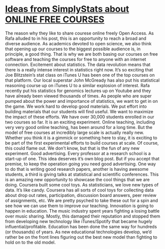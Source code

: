 # [Ideas from SimplyStats about ONLINE FREE COURSES](https://simplystatistics.org/2012/08/10/why-we-are-teaching-massive-open-online-courses-moocs/)
The reason why they like to share courese online freely
Open Access. As Rafa alluded to in his post, this is an opportunity to reach a broad and diverse audience. As academics devoted to open science, we also think that opening up our courses to the biggest possible audience is, in principle, a good thing. That is why we are both basing our courses on free software and teaching the courses for free to anyone with an internet connection. 
Excitement about statistics. The data revolution means that there is a really intense interest in statistics right now. It’s so exciting that Joe Blitzstein’s stat class on iTunes U has been one of the top courses on that platform. Our local superstar John McGready has also put his statistical reasoning course up on iTunes U to a similar explosion of interest. Rafa recently put his statistics for genomics lectures up on Youtube and they have already been viewed thousands of times. As people who are super pumped about the power and importance of statistics, we want to get in on the game. 
We work hard to develop good materials. We put effort into building materials that our students will find useful. We want to maximize the impact of these efforts. We have over 30,000 students enrolled in our two courses so far. 
It is an exciting experiment. Online teaching, including very very good online teaching, has been around for a long time. But the model of free courses at incredibly large scale is actually really new. Whether you think it is a gimmick or something here to stay, it is exciting to be part of the first experimental efforts to build courses at scale. Of course, this could flame out. We don’t know, but that is the fun of any new experiment. 
Good advertising. Every professor at a research school is a start-up of one. This idea deserves it’s own blog post. But if you accept that premise, to keep the operation going you need good advertising. One way to do that is writing good research papers, another is having awesome students, a third is giving talks at statistical and scientific conferences. This is an amazing new opportunity to showcase the cool things that we are doing. 
Coursera built some cool toys. As statisticians, we love new types of data. It’s like candy. Coursera has all sorts of cool toys for collecting data about drop out rates, participation, discussion board answers, peer review of assignments, etc. We are pretty psyched to take these out for a spin and see how we can use them to improve our teaching.
Innovation is going to happen in education. The music industry spent years fighting a losing battle over music sharing. Mostly, this damaged their reputation and stopped them from developing new technology like iTunes/Spotify that became hugely influential/profitable. Education has been done the same way for hundreds (or thousands) of years. As new educational technologies develop, we’d rather be on the front lines figuring out the best new model than fighting to hold on to the old model. 
